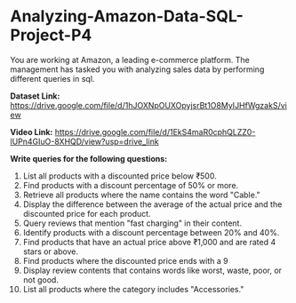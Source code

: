 # Analyzing-Amazon-Data-SQL-Project-P4

You are working at Amazon, a leading e-commerce platform. The management has tasked you with analyzing sales data by performing different queries in sql. 

**Dataset  Link:** https://drive.google.com/file/d/1hJOXNpOUXOpyjsrBt1O8MyIJHfWgzakS/view

**Video Link:** https://drive.google.com/file/d/1EkS4maR0cphQLZZ0-lUPn4GIuO-8XHQD/view?usp=drive_link

**Write queries for the following questions:**

1. List all products with a discounted price below ₹500.
2. Find products with a discount percentage of 50% or more.
3. Retrieve all products where the name contains the word "Cable."
4. Display the difference between the average of the actual price and the discounted price for each product.
5. Query reviews that mention "fast charging" in their content.
6. Identify products with a discount percentage between 20% and 40%.
7. Find products that have an actual price above ₹1,000 and are rated 4 stars or above.
8. Find products where the discounted price ends with a 9
9. Display review contents that contains words like worst, waste, poor, or not good.
10. List all products where the category includes "Accessories."
